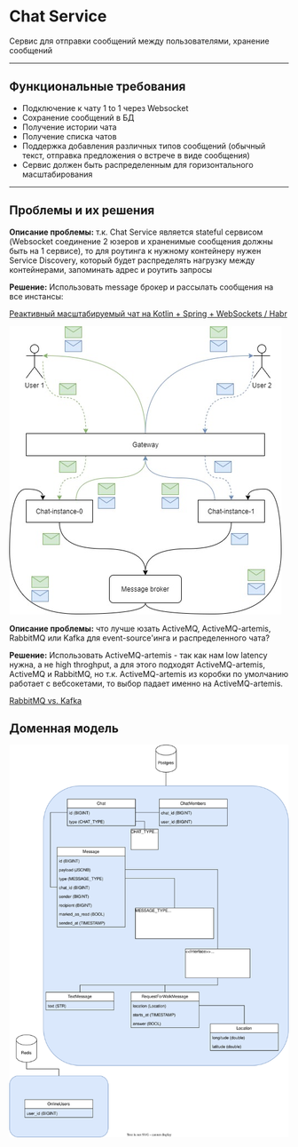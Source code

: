 # Chat Service

Сервис для отправки сообщений между пользователями, хранение сообщений

---

## Функциональные требования

- Подключение к чату 1 to 1 через Websocket
- Сохранение сообщений в БД
- Получение истории чата
- Получение списка чатов
- Поддержка добавления различных типов сообщений (обычный текст, отправка предложения о встрече в виде сообщения)
- Сервис должен быть распределенным для горизонтального масштабирования

---

## Проблемы и их решения

**Описание проблемы:** т.к. Chat Service является stateful сервисом (Websocket соединение 2 юзеров и храненимые сообщения должны быть на 1 сервисе), то для роутинга к нужному контейнеру нужен Service Discovery, который будет распределять нагрузку между контейнерами, запоминать адрес и роутить запросы

**Решение:** Использовать message брокер и рассылать сообщения на все инстансы:

[Реактивный масштабируемый чат на Kotlin + Spring + WebSockets / Habr](https://habr.com/ru/amp/publications/552234/)

![image.png](doc/img/image.png)

**Описание проблемы:** что лучше юзать ActiveMQ, ActiveMQ-artemis, RabbitMQ или Kafka для event-source'инга и распределенного чата?

**Решение:** Использовать ActiveMQ-artemis - так как нам low latency нужна, а не high throghput, а для этого подходят ActiveMQ-artemis, ActiveMQ и RabbitMQ, но т.к. ActiveMQ-artemis из коробки по умолчанию работает с вебсокетами, то выбор падает именно на ActiveMQ-artemis.

[RabbitMQ vs. Kafka](https://www.confluent.io/learn/rabbitmq-vs-apache-kafka/#:~:text=RabbitMQ%20and%20Apache%20Kafka%20are,quick%20message%20publishing%20and%20deletion.)

## Доменная модель

![domain_model.svg](doc/img/domain_model.drawio.svg)
